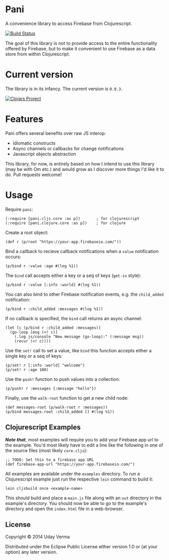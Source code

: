 # Pani

A convenience library to access Firebase from Clojurescript.

[![Build Status](https://travis-ci.org/verma/pani.svg)](https://travis-ci.org/verma/pani)

The goal of this library is not to provide access to the entire functionality offered by Firebase, but to make it convenient to use Firebase as a data store from within Clojurescript.

# Current version

The library is in its infancy.  The current version is `0.0.3`.

[![Clojars Project](http://clojars.org/pani/latest-version.svg)](http://clojars.org/pani)


# Features

Pani offers several benefits over raw JS interop:

 * Idiomatic constructs
 * Async channels or callbacks for change notifications
 * Javascript objects abstraction

This library, for now, is entirely based on how I intend to use this library (may be with Om etc.) and would grow as I discover more things I'd like it to do.  Pull requests welcome!

# Usage

Require `pani`:

    (:require [pani.cljs.core :as p])       ; for clojurescript
    (:require [pani.clojure.core :as p])    ; for clojure

Create a root object:

	(def r (p/root "https://your-app.firebaseio.com/"))

Bind a callback to recieve callback notifications when a `value` notification occurs:

    (p/bind r :value :age #(log %1))

The `bind` call accepts either a key or a seq of keys (`get-in` style):

	(p/bind r :value [:info :world] #(log %1))

You can also bind to other Firebase notification events, e.g. the `child_added` notification:

	(p/bind r :child_added :messages #(log %1))

If no callback is specified, the `bind` call returns an async channel:

    (let [c (p/bind r :child_added :messages)]
      (go-loop [msg (<! c)]
        (.log js/console "New message (go-loop):" (:message msg))
        (recur (<! c))))

Use the `set!` call to set a value, like `bind` this function accepts either a single key or a seq of keys:

	(p/set! r [:info :world] "welcome")
	(p/set! r :age 100)

Use the `push!` function to push values into a collection:

	(p/push! r :messages {:message "hello"})

Finally, use the `walk-root` function to get a new child node:

	(def messages-root (p/walk-root r :messages))
	(p/bind messages-root :child_added [] #(log %1))

## Clojurescript Examples
***Note that***, most examples will require you to add your Firebase app url to the example.  You'd most likely have to edit a line like the following in one of the source files (most likely `core.cljs`):

	;; TODO: Set this to a firebase app URL
	(def firebase-app-url "https://your-app.firebaseio.com/")


All examples are available under the `examples` directory.  To run a Clojurescript example just run the respective `lein` command to build it:

    lein cljsbuild once <example-name>

This should build and place a `main.js` file along with an `out` directory in the example's directory.  You should now be able to go to the example's directory and open the `index.html` file in a web-browser.

## License

Copyright © 2014 Uday Verma

Distributed under the Eclipse Public License either version 1.0 or (at
your option) any later version.
